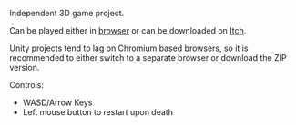 Independent 3D game project.

Can be played either in [browser](https://perezvv.github.io/GlidyGrid/) or can be downloaded on [Itch](https://vprez.itch.io/glidy-grid/).

Unity projects tend to lag on Chromium based browsers, so it is recommended to either switch to a separate browser or download the ZIP version.

Controls:
- WASD/Arrow Keys
- Left mouse button to restart upon death
